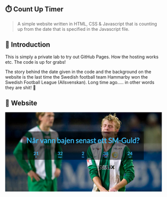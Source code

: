 ## :stopwatch: Count Up Timer

> A simple website written in HTML, CSS & Javascript that is counting up from the date that is specified in the Javascript file.  

## :scroll: Introduction

This is simply a private lab to try out GitHub Pages. How the hosting works etc. The code is up for grabs!

The story behind the date given in the code and the background on the website is the last time the Swedish football team Hammarby won the Swedish Football League (Allsvenskan). Long time ago..... in other words they are shit! :poop:

## :gem: Website
<a href="https://mattiasmalman.github.io/CountUpTimer_bajen/src/index.html"><img src="img/example.png"></a>
